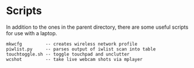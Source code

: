 Scripts
==================
In addition to the ones in the parent directory, there are some useful scripts for use with a laptop.

	mkwcfg         -- creates wireless network profile
	piwlist.py     -- parses output of iwlist scan into table
	touchtoggle.sh -- toggle touchpad and unclutter
	wcshot         -- take live webcam shots via mplayer

